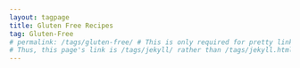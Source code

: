 ```yaml
---
layout: tagpage
title: Gluten Free Recipes
tag: Gluten-Free
# permalink: /tags/gluten-free/ # This is only required for pretty links.
# Thus, this page's link is /tags/jekyll/ rather than /tags/jekyll.html
---
```


